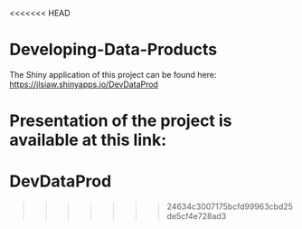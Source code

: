<<<<<<< HEAD
# Developing-Data-Products

The Shiny application of this project can be found here: https://jlsiaw.shinyapps.io/DevDataProd

Presentation of the project is available at this link: 
=======
# DevDataProd
>>>>>>> 24634c3007175bcfd99963cbd25de5cf4e728ad3
